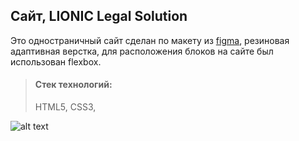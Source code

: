 ## Сайт, LIONIC Legal Solution

Это одностраничный сайт сделан по макету из [figma](https://www.figma.com/design/gXhAwx9HUyNDizb7zGo63Q/Lionic-(Copy)-(Community)?node-id=0-1&t=CGcxeBZaL5QlpOzp-0), резиновая адаптивная верстка, для расположения блоков на сайте был использован flexbox.

> #### Стек технологий:
> HTML5, CSS3,

![alt text](images\Lionic.webp.)
